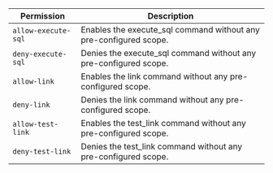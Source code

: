 | Permission | Description |
|------|-----|
|`allow-execute-sql`|Enables the execute_sql command without any pre-configured scope.|
|`deny-execute-sql`|Denies the execute_sql command without any pre-configured scope.|
|`allow-link`|Enables the link command without any pre-configured scope.|
|`deny-link`|Denies the link command without any pre-configured scope.|
|`allow-test-link`|Enables the test_link command without any pre-configured scope.|
|`deny-test-link`|Denies the test_link command without any pre-configured scope.|
